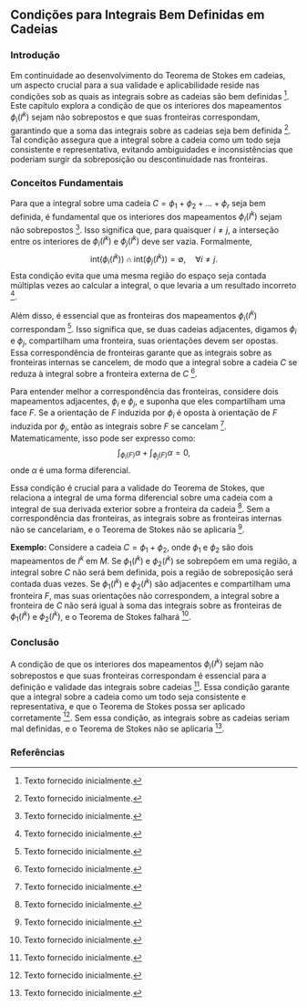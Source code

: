 ## Condições para Integrais Bem Definidas em Cadeias
### Introdução
Em continuidade ao desenvolvimento do Teorema de Stokes em cadeias, um aspecto crucial para a sua validade e aplicabilidade reside nas condições sob as quais as integrais sobre as cadeias são bem definidas [^359]. Este capítulo explora a condição de que os interiores dos mapeamentos $\phi_i(I^k)$ sejam não sobrepostos e que suas fronteiras correspondam, garantindo que a soma das integrais sobre as cadeias seja bem definida [^359]. Tal condição assegura que a integral sobre a cadeia como um todo seja consistente e representativa, evitando ambiguidades e inconsistências que poderiam surgir da sobreposição ou descontinuidade nas fronteiras.

### Conceitos Fundamentais
Para que a integral sobre uma cadeia $C = \phi_1 + \phi_2 + \dots + \phi_r$ seja bem definida, é fundamental que os interiores dos mapeamentos $\phi_i(I^k)$ sejam não sobrepostos [^359]. Isso significa que, para quaisquer $i \neq j$, a interseção entre os interiores de $\phi_i(I^k)$ e $\phi_j(I^k)$ deve ser vazia. Formalmente,
$$ \text{int}(\phi_i(I^k)) \cap \text{int}(\phi_j(I^k)) = \emptyset, \quad \forall i \neq j. $$
Esta condição evita que uma mesma região do espaço seja contada múltiplas vezes ao calcular a integral, o que levaria a um resultado incorreto [^359].

Além disso, é essencial que as fronteiras dos mapeamentos $\phi_i(I^k)$ correspondam [^359]. Isso significa que, se duas cadeias adjacentes, digamos $\phi_i$ e $\phi_j$, compartilham uma fronteira, suas orientações devem ser opostas. Essa correspondência de fronteiras garante que as integrais sobre as fronteiras internas se cancelem, de modo que a integral sobre a cadeia $C$ se reduza à integral sobre a fronteira externa de $C$ [^359].

Para entender melhor a correspondência das fronteiras, considere dois mapeamentos adjacentes, $\phi_i$ e $\phi_j$, e suponha que eles compartilham uma face $F$. Se a orientação de $F$ induzida por $\phi_i$ é oposta à orientação de $F$ induzida por $\phi_j$, então as integrais sobre $F$ se cancelam [^359]. Matematicamente, isso pode ser expresso como:
$$ \int_{\phi_i(F)} \alpha + \int_{\phi_j(F)} \alpha = 0, $$
onde $\alpha$ é uma forma diferencial.

Essa condição é crucial para a validade do Teorema de Stokes, que relaciona a integral de uma forma diferencial sobre uma cadeia com a integral de sua derivada exterior sobre a fronteira da cadeia [^359]. Sem a correspondência das fronteiras, as integrais sobre as fronteiras internas não se cancelariam, e o Teorema de Stokes não se aplicaria [^359].

**Exemplo:** Considere a cadeia $C = \phi_1 + \phi_2$, onde $\phi_1$ e $\phi_2$ são dois mapeamentos de $I^k$ em $M$. Se $\phi_1(I^k)$ e $\phi_2(I^k)$ se sobrepõem em uma região, a integral sobre $C$ não será bem definida, pois a região de sobreposição será contada duas vezes. Se $\phi_1(I^k)$ e $\phi_2(I^k)$ são adjacentes e compartilham uma fronteira $F$, mas suas orientações não correspondem, a integral sobre a fronteira de $C$ não será igual à soma das integrais sobre as fronteiras de $\phi_1(I^k)$ e $\phi_2(I^k)$, e o Teorema de Stokes falhará [^359].

### Conclusão

A condição de que os interiores dos mapeamentos $\phi_i(I^k)$ sejam não sobrepostos e que suas fronteiras correspondam é essencial para a definição e validade das integrais sobre cadeias [^359]. Essa condição garante que a integral sobre a cadeia como um todo seja consistente e representativa, e que o Teorema de Stokes possa ser aplicado corretamente [^359]. Sem essa condição, as integrais sobre as cadeias seriam mal definidas, e o Teorema de Stokes não se aplicaria [^359].

### Referências
[^359]: Texto fornecido inicialmente.
<!-- END -->